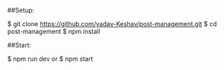 ##Setup:

 $ git clone https://github.com/yadav-Keshav/post-management.git 
 $ cd post-management
 $ npm install

##Start:

$ npm run dev
or
$ npm start